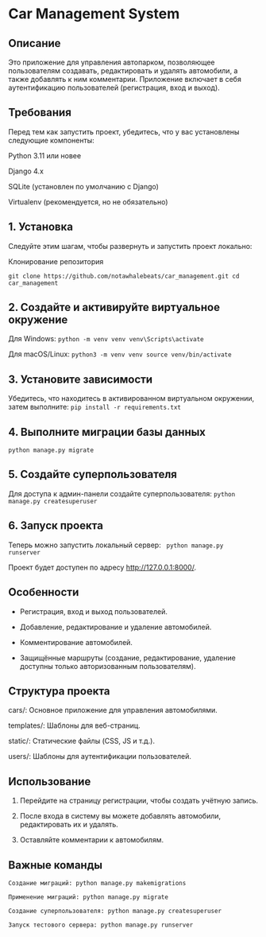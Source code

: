 # Car Management System #

## Описание

Это приложение для управления автопарком, позволяющее пользователям создавать, редактировать и удалять автомобили, а также добавлять к ним комментарии. Приложение включает в себя аутентификацию пользователей (регистрация, вход и выход).

## Требования

Перед тем как запустить проект, убедитесь, что у вас установлены следующие компоненты:

Python 3.11 или новее

Django 4.x

SQLite (установлен по умолчанию с Django)

Virtualenv (рекомендуется, но не обязательно)

## 1. Установка

Следуйте этим шагам, чтобы развернуть и запустить проект локально:

Клонирование репозитория

```git clone https://github.com/notawhalebeats/car_management.git cd car_management``` 

## 2. Создайте и активируйте виртуальное окружение

Для Windows: ```python -m venv venv venv\Scripts\activate```

Для macOS/Linux: ```python3 -m venv venv source venv/bin/activate ``` 

## 3. Установите зависимости

Убедитесь, что находитесь в активированном виртуальном окружении, затем выполните: ``` pip install -r requirements.txt ```

## 4. Выполните миграции базы данных

 ``` python manage.py migrate ``` 

## 5. Создайте суперпользователя

Для доступа к админ-панели создайте суперпользователя: ``` python manage.py createsuperuser ```

## 6. Запуск проекта

Теперь можно запустить локальный сервер: ``` python manage.py runserver```

Проект будет доступен по адресу http://127.0.0.1:8000/.

## Особенности

- Регистрация, вход и выход пользователей.

- Добавление, редактирование и удаление автомобилей.

- Комментирование автомобилей.

- Защищённые маршруты (создание, редактирование, удаление доступны только авторизованным пользователям).

## Структура проекта

cars/: Основное приложение для управления автомобилями.

templates/: Шаблоны для веб-страниц.

static/: Статические файлы (CSS, JS и т.д.).

users/: Шаблоны для аутентификации пользователей.

## Использование

1. Перейдите на страницу регистрации, чтобы создать учётную запись.

2. После входа в систему вы можете добавлять автомобили, редактировать их и удалять.

3. Оставляйте комментарии к автомобилям.

## Важные команды
```
Создание миграций: python manage.py makemigrations

Применение миграций: python manage.py migrate

Создание суперпользователя: python manage.py createsuperuser

Запуск тестового сервера: python manage.py runserver
```
